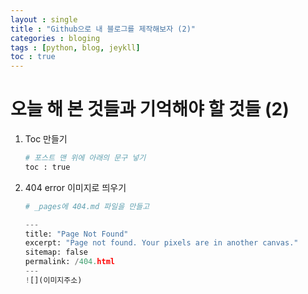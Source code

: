 ```yaml
---
layout : single
title : "Github으로 내 블로그를 제작해보자 (2)"
categories : bloging
tags : [python, blog, jeykll] 
toc : true
---
```



# 오늘 해 본 것들과 기억해야 할 것들 (2) 

1. Toc 만들기
    ``` python 
    # 포스트 맨 위에 아래의 문구 넣기
    toc : true
    ```

2. 404 error 이미지로 띄우기
    ``` python
    # _pages에 404.md 파일을 만들고

    ---
    title: "Page Not Found"
    excerpt: "Page not found. Your pixels are in another canvas."
    sitemap: false
    permalink: /404.html
    ---
    ![](이미지주소)

    ```

    